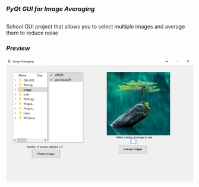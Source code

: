 ### ***PyQt GUI for Image Averaging***


##

School GUI project that allows you to select multiple images and average them to reduce noise

### ***Preview***
![demo](./demo/demo.png)

